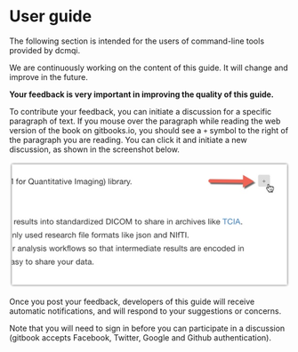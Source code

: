 # User guide

The following section is intended for the users of command-line tools provided by dcmqi.

We are continuously working on the content of this guide. It will change and improve in the future.

**Your feedback is very important in improving the quality of this guide.**

To contribute your feedback, you can initiate a discussion for a specific paragraph of text. If you mouse over the paragraph while reading the web version of the book on gitbooks.io, you should see a `+` symbol to the right of the paragraph you are reading. You can click it and initiate a new discussion, as shown in the screenshot below.

![](../.gitbook/assets/feedback.jpg)

Once you post your feedback, developers of this guide will receive automatic notifications, and will respond to your suggestions or concerns.

Note that you will need to sign in before you can participate in a discussion \(gitbook accepts Facebook, Twitter, Google and Github authentication\).

